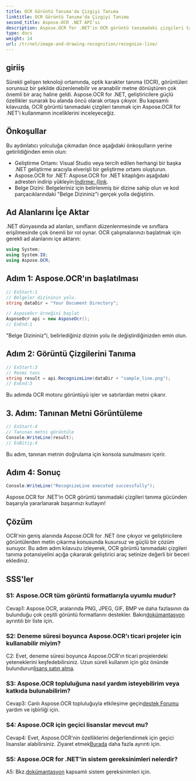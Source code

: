 ```yaml
---
title: OCR Görüntü Tanıma'da Çizgiyi Tanıma
linktitle: OCR Görüntü Tanıma'da Çizgiyi Tanıma
second_title: Aspose.OCR .NET API'si
description: Aspose.OCR for .NET'in OCR görüntü tanımadaki çizgileri tanıma potansiyelini ortaya çıkarın. Resimlerden kusursuz metin çıkarma konusunda geliştirici kılavuzu.
type: docs
weight: 14
url: /tr/net/image-and-drawing-recognition/recognize-line/
---
```

## giriiş

Sürekli gelişen teknoloji ortamında, optik karakter tanıma (OCR), görüntüleri sorunsuz bir şekilde düzenlenebilir ve aranabilir metne dönüştüren çok önemli bir araç haline geldi. Aspose.OCR for .NET, geliştiricilere güçlü özellikler sunarak bu alanda öncü olarak ortaya çıkıyor. Bu kapsamlı kılavuzda, OCR görüntü tanımadaki çizgileri tanımak için Aspose.OCR for .NET'i kullanmanın inceliklerini inceleyeceğiz.

## Önkoşullar

Bu aydınlatıcı yolculuğa çıkmadan önce aşağıdaki önkoşulların yerine getirildiğinden emin olun:

- Geliştirme Ortamı: Visual Studio veya tercih edilen herhangi bir başka .NET geliştirme aracıyla elverişli bir geliştirme ortamı oluşturun.
-  Aspose.OCR for .NET: Aspose.OCR for .NET kitaplığını aşağıdaki adresten indirip yükleyin:[İndirme: {link](https://releases.aspose.com/ocr/net/).
- Belge Dizini: Belgeleriniz için belirlenmiş bir dizine sahip olun ve kod parçacıklarındaki "Belge Dizininiz"i gerçek yolla değiştirin.

## Ad Alanlarını İçe Aktar

.NET dünyasında ad alanları, sınıfların düzenlenmesinde ve sınıflara erişilmesinde çok önemli bir rol oynar. OCR çalışmalarınızı başlatmak için gerekli ad alanlarını içe aktarın:

```csharp
using System;
using System.IO;
using Aspose.OCR;
```

## Adım 1: Aspose.OCR'ın başlatılması

```csharp
// ExStart:1
// Belgeler dizininin yolu.
string dataDir = "Your Document Directory";

// AsposeOcr örneğini başlat
AsposeOcr api = new AsposeOcr();
// ExEnd:1
```

"Belge Dizininiz"i, belirlediğiniz dizinin yolu ile değiştirdiğinizden emin olun.

## Adım 2: Görüntü Çizgilerini Tanıma

```csharp
// ExStart:3
// Resmi tanı
string result = api.RecognizeLine(dataDir + "sample_line.png");
// ExEnd:3
```

Bu adımda OCR motoru görüntüyü işler ve satırlardan metni çıkarır.

## 3. Adım: Tanınan Metni Görüntüleme

```csharp
// ExStart:4
// Tanınan metni görüntüle
Console.WriteLine(result);
// ExBitiş:4
```

Bu adım, tanınan metnin doğrulama için konsola sunulmasını içerir.

## Adım 4: Sonuç

```csharp
Console.WriteLine("RecognizeLine executed successfully");
```

Aspose.OCR for .NET'in OCR görüntü tanımadaki çizgileri tanıma gücünden başarıyla yararlanarak başarınızı kutlayın!

## Çözüm

OCR'nin geniş alanında Aspose.OCR for .NET öne çıkıyor ve geliştiricilere görüntülerden metin çıkarma konusunda kusursuz ve güçlü bir çözüm sunuyor. Bu adım adım kılavuzu izleyerek, OCR görüntü tanımadaki çizgileri tanıma potansiyelini açığa çıkararak geliştirici araç setinize değerli bir beceri eklediniz.

## SSS'ler

### S1: Aspose.OCR tüm görüntü formatlarıyla uyumlu mudur?

 Cevap1: Aspose.OCR, aralarında PNG, JPEG, GIF, BMP ve daha fazlasının da bulunduğu çok çeşitli görüntü formatlarını destekler. Bakın[dokümantasyon](https://reference.aspose.com/ocr/net/) ayrıntılı bir liste için.

### S2: Deneme süresi boyunca Aspose.OCR'ı ticari projeler için kullanabilir miyim?

 C2: Evet, deneme süresi boyunca Aspose.OCR'ın ticari projelerdeki yeteneklerini keşfedebilirsiniz. Uzun süreli kullanım için göz önünde bulundurun[lisans satın alma](https://purchase.aspose.com/buy).

### S3: Aspose.OCR topluluğuna nasıl yardım isteyebilirim veya katkıda bulunabilirim?

 Cevap3: Canlı Aspose.OCR topluluğuyla etkileşime geçin[destek Forumu](https://forum.aspose.com/c/ocr/16) yardım ve işbirliği için.

### S4: Aspose.OCR için geçici lisanslar mevcut mu?

Cevap4: Evet, Aspose.OCR'nin özelliklerini değerlendirmek için geçici lisanslar alabilirsiniz. Ziyaret etmek[Burada](https://purchase.aspose.com/temporary-license/) daha fazla ayrıntı için.

### S5: Aspose.OCR for .NET'in sistem gereksinimleri nelerdir?

 A5: Bkz.[dokümantasyon](https://reference.aspose.com/ocr/net/) kapsamlı sistem gereksinimleri için.